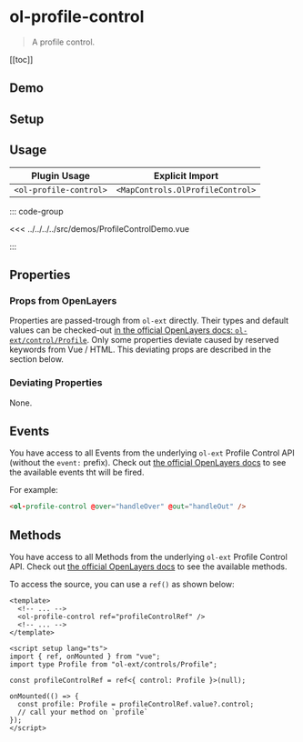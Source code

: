 # ol-profile-control

> A profile control.

[[toc]]

## Demo

<script setup>
import ProfileControlDemo from "@demos/ProfileControlDemo.vue"
</script>
<ClientOnly>
<ProfileControlDemo />
</ClientOnly>

## Setup

<!--@include: ../../mapcontrols.plugin.md-->

## Usage

| Plugin Usage           |         Explicit Import          |
|------------------------|:--------------------------------:|
| `<ol-profile-control>` | `<MapControls.OlProfileControl>` |

::: code-group

<<< ../../../../src/demos/ProfileControlDemo.vue

:::

## Properties

### Props from OpenLayers

Properties are passed-trough from `ol-ext` directly.
Their types and default values can be checked-out [in the official OpenLayers docs: `ol-ext/control/Profile`](https://viglino.github.io/ol-ext/doc/doc-pages/ol.control.Profile.html).
Only some properties deviate caused by reserved keywords from Vue / HTML.
This deviating props are described in the section below.

### Deviating Properties

None.

## Events

You have access to all Events from the underlying `ol-ext` Profile Control API (without the `event:` prefix).
Check out [the official OpenLayers docs](https://viglino.github.io/ol-ext/doc/doc-pages/ol.control.Profile.html) to see the available events tht will be fired.

For example:

```html
<ol-profile-control @over="handleOver" @out="handleOut" />
```

## Methods

You have access to all Methods from the underlying `ol-ext` Profile Control API.
Check out [the official OpenLayers docs](https://viglino.github.io/ol-ext/doc/doc-pages/ol.control.Profile.html) to see the available methods.

To access the source, you can use a `ref()` as shown below:

```vue
<template>
  <!-- ... -->
  <ol-profile-control ref="profileControlRef" />
  <!-- ... -->
</template>

<script setup lang="ts">
import { ref, onMounted } from "vue";
import type Profile from "ol-ext/controls/Profile";

const profileControlRef = ref<{ control: Profile }>(null);

onMounted(() => {
  const profile: Profile = profileControlRef.value?.control;
  // call your method on `profile`
});
</script>
```
